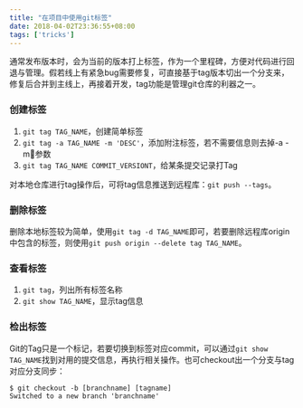 ```yaml
---
title: "在项目中使用git标签"
date: 2018-04-02T23:36:55+08:00
tags: ['tricks']
---
```


通常发布版本时，会为当前的版本打上标签，作为一个里程碑，方便对代码进行回退与管理。假若线上有紧急bug需要修复，可直接基于tag版本切出一个分支来，修复后合并到主线上，再接着开发，tag功能是管理git仓库的利器之一。

### 创建标签
1. `git tag TAG_NAME`，创建简单标签
2. `git tag -a TAG_NAME -m 'DESC'`，添加附注标签，若不需要信息则去掉-a -m参数
3. `git tag TAG_NAME COMMIT_VERSIONT`，给某条提交记录打Tag

对本地仓库进行tag操作后，可将tag信息推送到远程库：`git push --tags`。

### 删除标签
删除本地标签较为简单，使用`git tag -d TAG_NAME`即可，若要删除远程库origin中包含的标签，则使用`git push origin --delete tag TAG_NAME`。

### 查看标签
1. `git tag`，列出所有标签名称
2. `git show TAG_NAME`，显示tag信息

### 检出标签
Git的Tag只是一个标记，若要切换到标签对应commit，可以通过`git show TAG_NAME`找到对用的提交信息，再执行相关操作。也可checkout出一个分支与tag对应分支同步：
```
$ git checkout -b [branchname] [tagname]
Switched to a new branch 'branchname'
```
